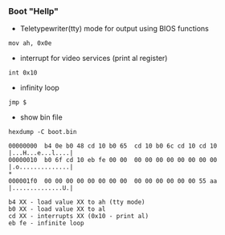 ### Boot "Hellp"

- Teletypewriter(tty) mode for output using BIOS functions
```
mov ah, 0x0e
```
- interrupt for video services (print al register)
```
int 0x10
```
- infinity loop
```
jmp $
```
- show bin file
```
hexdump -C boot.bin

00000000  b4 0e b0 48 cd 10 b0 65  cd 10 b0 6c cd 10 cd 10  |...H...e...l....|
00000010  b0 6f cd 10 eb fe 00 00  00 00 00 00 00 00 00 00  |.o..............|
*
000001f0  00 00 00 00 00 00 00 00  00 00 00 00 00 00 55 aa  |..............U.|

b4 XX - load value XX to ah (tty mode)
b0 XX - load value XX to al
cd XX - interrupts XX (0x10 - print al)
eb fe - infinite loop
```
